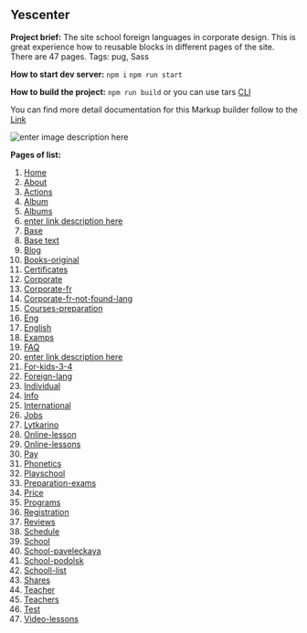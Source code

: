

## Yescenter
**Project brief:** The site school foreign languages in corporate design. This is great experience how to reusable blocks in different pages of the site. There are 47 pages.
Tags: pug, Sass

**How to start dev server:**
    `npm i`
    `npm run start`
   
   **How to build the project:**
    `npm run build`
or you can use tars [CLI](https://github.com/tars/tars-cli/blob/master/README.md)
   
You can find more detail documentation for this Markup builder follow to the [Link](https://github.com/pashkes/tars-doc/blob/master/README.md)

![enter image description here](https://lh3.googleusercontent.com/Rewv7D7ymllcuZcL0fHwmXc9ALUDpIYSOe_v8IolimCSqJGGOWLBgdz4m8yjA50KbLceRyq5Xhs5=s800 "preview photo")

**Pages of list:** 
 1. [Home](https://pashkes.github.io/yescenter/)
 2. [About](https://pashkes.github.io/yescenter/about)
 3. [Actions](https://pashkes.github.io/yescenter/actions)
 4. [Album](https://pashkes.github.io/yescenter/album)
 5. [Albums](https://pashkes.github.io/yescenter/albums)
 6. [enter link description here](https://pashkes.github.io/yescenter/animals)
 7. [Base](https://pashkes.github.io/yescenter/base)
 8. [Base text](https://pashkes.github.io/yescenter/base-text)
 9. [Blog](https://pashkes.github.io/yescenter/blog)
 10. [Books-original](https://pashkes.github.io/yescenter/books-original) 
 11. [Certificates](https://pashkes.github.io/yescenter/certificates)
 12. [Corporate](https://pashkes.github.io/yescenter/corporate)
 13. [Corporate-fr](https://pashkes.github.io/yescenter/corporate-fr)
 14. [Corporate-fr-not-found-lang](https://pashkes.github.io/yescenter/corporate-fr-not-found-lang)
 15. [Courses-preparation](https://pashkes.github.io/yescenter/courses-preparation)
 16. [Eng](https://pashkes.github.io/yescenter/eng)
 17. [English](https://pashkes.github.io/yescenter/english)
 18. [Examps](https://pashkes.github.io/yescenter/examps)
 19. [FAQ](https://pashkes.github.io/yescenter/faq)
 20. [enter link description here](https://pashkes.github.io/yescenter/for-kids)
 21. [For-kids-3-4](https://pashkes.github.io/yescenter/for-kids-3-4)
 22. [Foreign-lang](https://pashkes.github.io/yescenter/foreign-lang)
 23. [Individual](https://pashkes.github.io/yescenter/individual)
 24. [Info](https://pashkes.github.io/yescenter/info)
 25. [International](https://pashkes.github.io/yescenter/international)
 26. [Jobs](https://pashkes.github.io/yescenter/jobs)
 27. [Lytkarino](https://pashkes.github.io/yescenter/lytkarino)
 28. [Online-lesson](https://pashkes.github.io/yescenter/online-lesson)
 29. [Online-lessons](https://pashkes.github.io/yescenter/online-lessons)
 30. [Pay](https://pashkes.github.io/yescenter/pay)
 31. [Phonetics](https://pashkes.github.io/yescenter/phonetics)
 32. [Playschool](https://pashkes.github.io/yescenter/playschool)
 33. [Preparation-exams](https://pashkes.github.io/yescenter/preparation-exams)
 34. [Price](https://pashkes.github.io/yescenter/price)
 35. [Programs](https://pashkes.github.io/yescenter/programs)
 36. [Registration](https://pashkes.github.io/yescenter/reg)
 37. [Reviews](https://pashkes.github.io/yescenter/reviews)
 38. [Schedule](https://pashkes.github.io/yescenter/schedule)
 39. [School](https://pashkes.github.io/yescenter/school)
 40. [School-paveleckaya](https://pashkes.github.io/yescenter/school-paveleckaya)
 41. [School-podolsk](https://pashkes.github.io/yescenter/school-podolsk)
 42. [Schooll-list](https://pashkes.github.io/yescenter/schooll-list)
 43. [Shares](https://pashkes.github.io/yescenter/shares)
 44. [Teacher](https://pashkes.github.io/yescenter/teacher)
 45. [Teachers](https://pashkes.github.io/yescenter/teachers)
 46. [Test](https://pashkes.github.io/yescenter/test)
 47. [Video-lessons](https://pashkes.github.io/yescenter/video-lessons)

